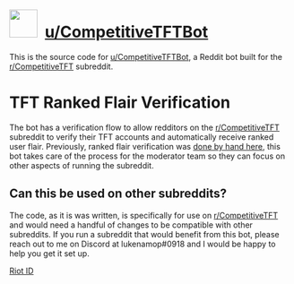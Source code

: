 # <img width=50 height=50 src="https://cdn.discordapp.com/attachments/622143865188646913/744205133143081000/competitivetft_pfp.png">&nbsp;&nbsp;<a href="https://www.reddit.com/user/CompetitiveTFTBot">u/CompetitiveTFTBot</a>

This is the source code for <a href="https://www.reddit.com/user/CompetitiveTFTBot">u/CompetitiveTFTBot</a>, a Reddit bot built for the <a href="https://www.reddit.com/r/CompetitiveTFT">r/CompetitiveTFT</a> subreddit.

# TFT Ranked Flair Verification

The bot has a verification flow to allow redditors on the <a href="https://www.reddit.com/r/CompetitiveTFT">r/CompetitiveTFT</a> subreddit to verify their TFT accounts and automatically receive ranked user flair. Previously, ranked flair verification was <a href="https://www.reddit.com/r/CompetitiveTFT/comments/ftuyau/masters_ranked_flair_request_thread/">done by hand here</a>, this bot takes care of the process for the moderator team so they can focus on other aspects of running the subreddit.

## Can this be used on other subreddits?

The code, as it is was written, is specifically for use on <a href="https://www.reddit.com/r/CompetitiveTFT">r/CompetitiveTFT</a> and would need a handful of changes to be compatible with other subreddits. If you run a subreddit that would benefit from this bot, please reach out to me on Discord at lukenamop#0918 and I would be happy to help you get it set up.

<a href="riot.txt">Riot ID</a>
